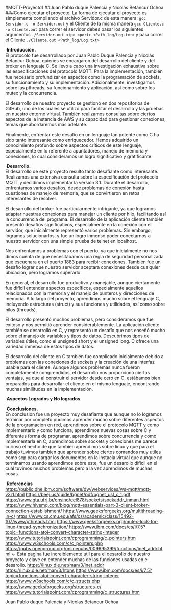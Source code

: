 #MQTT-Proyecto1
##Juan Pablo duque Palencia y Nicolas Betancur Ochoa  
###Como ejecutar el proyecto.
La forma de ejecutar el proyecto es simplemente compilando el archivo Servidor.c de esta manera: ```gcc Servidor.c -o Servidor.out``` y el Cliente de la misma manera ```gcc Cliente.c -o Cliente.out``` para correr el servidor debes pasar los siguientes argumentos ```./Servidor.out <ip> <port> <Path_log/Log.txt>``` y para correr el Cliente ```./Cliente.out <Path_log/Log.txt>```


&centerdot;**Introducción.**<br>
El protocolo fue desarrollado por Juan Pablo Duque Palencia y Nicolás Betancur Ochoa, quienes se encargaron del desarrollo del cliente y del broker en lenguaje C. Se llevó a cabo una investigación exhaustiva sobre las especificaciones del protocolo MQTT. Para la implementación, también fue necesario profundizar en aspectos como la programación de sockets, su funcionamiento y su implementación. Adicionalmente, investigamos sobre las pthreads, su funcionamiento y aplicación, así como sobre los mutex y la concurrencia.

El desarrollo de nuestro proyecto se gestionó en dos repositorios de GitHub, uno de los cuales se utilizó para facilitar el desarrollo y las pruebas en nuestro entorno virtual. También realizamos consultas sobre ciertos aspectos de la instancia de AWS y su capacidad para gestionar conexiones, temas que abordaremos más adelante.

Finalmente, enfrentar este desafío en un lenguaje tan potente como C ha sido tanto interesante como enriquecedor. Hemos adquirido un conocimiento profundo sobre aspectos críticos de este lenguaje, especialmente en lo referente a apuntadores, manejo de memoria y conexiones, lo cual consideramos un logro significativo y gratificante.

&centerdot;**Desarrollo.**<br>
El desarrollo de este proyecto resultó tanto desafiante como interesante. Realizamos una extensiva consulta sobre la especificación del protocolo MQTT y decidimos implementar la versión 3.1. Durante el desarrollo, enfrentamos varios desafíos, desde problemas de conexión hasta cuestiones de manejo de memoria, que se convirtieron en retos interesantes de resolver.

El desarrollo del broker fue particularmente intrigante, ya que logramos adaptar nuestras conexiones para manejar un cliente por hilo, facilitando así la concurrencia del programa. El desarrollo de la aplicación cliente también presentó desafíos significativos, especialmente en la conexión con el servidor, que inicialmente representó varios problemas. Sin embargo, logramos solucionarlos, y fue un logro inmenso poder conectarnos a nuestro servidor con una simple prueba de telnet en localhost.

Nos enfrentamos a problemas con el puerto, ya que inicialmente no nos dimos cuenta de que necesitábamos una regla de seguridad personalizada que escuchara en el puerto 1883 para recibir conexiones. También fue un desafío lograr que nuestro servidor aceptara conexiones desde cualquier ubicación, pero logramos superarlo.

En general, el desarrollo fue productivo y manejable, aunque ciertamente fue difícil entender aspectos específicos, especialmente aquellos relacionados con la memoria y el manejo de punteros y direcciones de memoria. A lo largo del proyecto, aprendimos mucho sobre el lenguaje C, incluyendo estructuras (struct) y sus funciones y utilidades, así como sobre hilos (threads).

El desarrollo presentó muchos problemas, pero consideramos que fue exitoso y nos permitió aprender considerablemente. La aplicación cliente también se desarrolló en C, y representó un desafío que nos enseñó mucho sobre el manejo de variables y tipos de datos. Descubrimos tipos de variables útiles, como el unsigned short y el unsigned long. C ofrece una variedad inmensa de estos tipos de datos.

El desarrollo del cliente en C también fue complicado inicialmente debido a problemas con las conexiones de sockets y la creación de una interfaz usable para el cliente. Aunque algunos problemas nunca fueron completamente comprendidos, el desarrollo nos proporcionó ciertas ventajas, ya que al construir el servidor desde cero en C, estábamos bien preparados para desarrollar el cliente en el mismo lenguaje, encontrando muchas similitudes en la implementación.

&centerdot;**Aspectos Logrados y No logrados.**<br>

&centerdot;**Conclusiones.**<br>
En conclusion fue un proyecto muy desafiante que aunque no lo logramos terminar por completo pudimos aprender mucho sobre diferentes aspectos de la programacion en red, aprendimos sobre el protocolo MQTT y como implementarlo y como funciona, aprendimos nuevas cosas sobre C y diferentes forma de programar, aprendimos sobre concurrencia y como implementarla en C, aprendimos sobre sockets y conexiones me parece curioso el hecho de que tambien aprendimos sobre linux y que para el trabajo tuvimos tambien que aprender sobre ciertos comandos muy utiles como scp para cargar los documentos en la instacia virtual que aunque no terminamos usando aprendimos sobre este, fue un desarollo dificil en el cual tuvimos muchos problemas pero a la vez aprendimos de muchas cosas.

&centerdot;**Referencias**<br>
https://public.dhe.ibm.com/software/dw/webservices/ws-mqtt/mqtt-v3r1.html
https://beej.us/guide/bgnet/pdf/bgnet_usl_c_1.pdf
https://www.gta.ufrj.br/ensino/eel878/sockets/sockaddr_inman.html
https://www.hivemq.com/blog/mqtt-essentials-part-3-client-broker-connection-establishment/
https://www.geeksforgeeks.org/multithreading-in-c/
https://www.cs.cmu.edu/afs/cs/academic/class/15492-f07/www/pthreads.html
https://www.geeksforgeeks.org/mutex-lock-for-linux-thread-synchronization/
https://www.ibm.com/docs/es/i/7.5?topic=functions-atoi-convert-character-string-integer
https://www.tutorialspoint.com/cprogramming/c_pointers.htm
https://www.w3schools.com/c/c_pointers.php
https://pubs.opengroup.org/onlinepubs/009695399/functions/inet_addr.html  <- Esta pagina fue increiblemente util para el desarollo de nuestro proyecto y clave en entender muchas de las funciones usadas en el desarollo.
https://linux.die.net/man/3/inet_addr
https://linux.die.net/man/3/htons
https://www.ibm.com/docs/es/i/7.5?topic=functions-atoi-convert-character-string-integer
https://www.w3schools.com/c/c_structs.php
https://www.geeksforgeeks.org/structures-c/
https://www.tutorialspoint.com/cprogramming/c_structures.htm



Juan Pablo duque Palencia y Nicolas Betancur Ochoa  


